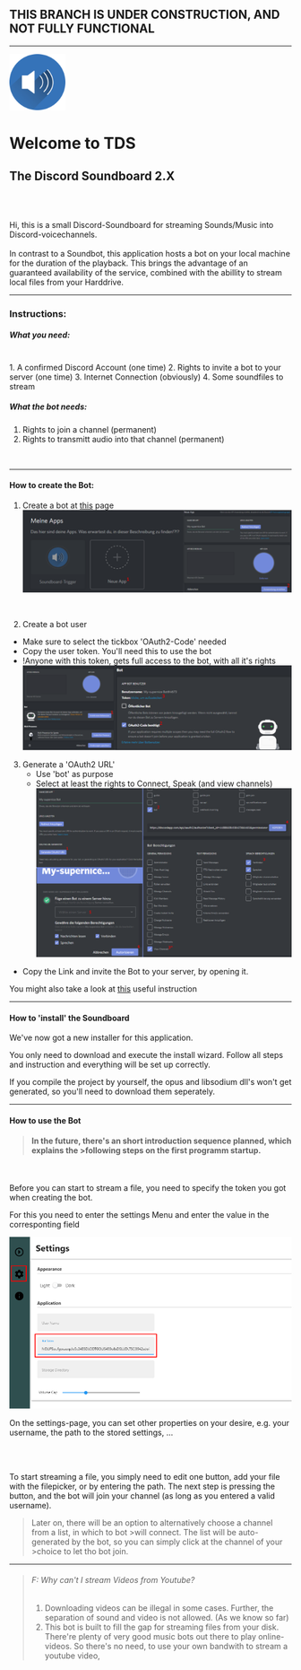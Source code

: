 
## THIS BRANCH IS UNDER CONSTRUCTION, AND NOT FULLY FUNCTIONAL
---
<img src="DicsordBot/res/speaker.png" alt="drawing" style="width:100px;"/>


# Welcome to TDS </br> 
## **T**he **D**iscord **S**oundboard 2.X

</br></br>

Hi, 
this is a small Discord-Soundboard for streaming Sounds/Music into Discord-voicechannels.
<br>
<br>
In contrast to a Soundbot, this application hosts a bot on your local machine for the duration of the playback.
This brings the advantage of an guaranteed availability of the service, combined with the abillity to stream local files from your Harddrive.
<br>

---

### Instructions:


##### What you need:
</br>
1. A confirmed Discord Account (one time)
2. Rights to invite a bot to your server (one time)
3. Internet Connection (obviously)
4. Some soundfiles to stream
</br>

##### What the bot needs:

1. Rights to join a channel (permanent)
2. Rights to transmitt audio into that channel (permanent)
</br>

---
#### How to create the Bot:

1. Create a bot at [this](https://discordapp.com/login?redirect_to=%2Fdevelopers%2Fapplications%2Fme) page
![Create Bot](doc/createBot.png "Create Bot") 

</br>

2. Create a bot user
  * Make sure to select the tickbox 'OAuth2-Code' needed
  * Copy the user token. You'll need this to use the bot
  * !Anyone with this token, gets full access to the bot, with all it's rights
![Create User](doc/createUser.png "Create User") 

3. Generate a 'OAuth2 URL'
   * Use 'bot' as purpose
   * Select at least the rights to Connect, Speak (and view channels)
![Create OAuth](doc/createOAuth.png "Create OAuth") 

     
* Copy the Link and invite the Bot to your server, by opening it.

You might also take a look at [this](https://github.com/reactiflux/discord-irc/wiki/Creating-a-discord-bot-&-getting-a-token) useful instruction

---

#### How to 'install' the Soundboard

We've now got a new installer for this application.

You only need to download and execute the install wizard.
Follow all steps and instruction and everything will be set up correctly.


If you compile the project by yourself, the opus and libsodium dll's won't get generated, so you'll need to download them seperately.

---

#### How to use the Bot

>#### In the future, there's an short introduction sequence planned, which explains the >following steps on the first programm startup.
<br>

Before you can start to stream a file, you need to specify the token you got when creating the bot.

For this you need to enter the settings Menu and enter the value in the corresponting field


![Enter your token](doc/enterToken.png "Enter Token") 


On the settings-page, you can set other properties on your desire, e.g. your username, the path to the stored settings, ...

<br>
<br>


To start streaming a file, you simply need to edit one button, add your file with the filepicker, or by entering the path.
The next step is pressing the button, and the bot will join your channel (as long as you entered a valid username).

<!--insert image -->


>Later on, there will be an option to alternatively choose a channel from a list, in which to bot >will connect.
>The list will be auto-generated by the bot, so you can simply click at the channel of your >choice to let tho bot join.

---

> ###### F: Why can't I stream Videos from Youtube? <br>
>    1. Downloading videos can be illegal in some cases. Further, the separation of sound and video is not allowed. (As we know so far) <br>
>    2. This bot is built to fill the gap for streaming files from your disk. There're plenty of very good music bots out there to play online-videos. So there's no need, to use your own bandwith to stream a youtube video, 












